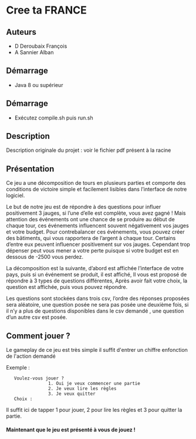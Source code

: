 # Cree ta FRANCE

## Auteurs

- D Deroubaix François
- A Sannier Alban

## Démarrage 

- Java 8 ou supérieur
   
## Démarrage 

- Exécutez compile.sh puis run.sh

## Description

Description originale du projet : voir le fichier pdf présent à la racine

## Présentation

Ce jeu a une décomposition de tours en plusieurs parties et comporte des conditions de victoire simple et facilement lisibles dans l’interface de notre logiciel.

Le but de notre jeu est de répondre à des questions pour influer positivement 3 jauges, si l’une d’elle est complète, vous avez gagné ! Mais attention des événements ont une chance de se produire au début de chaque tour, ces événements influencent souvent négativement vos jauges et votre budget. Pour contrebalancer ces événements, vous pouvez créer des bâtiments, qui vous rapportera de l’argent à chaque tour. Certains d’entre eux peuvent influencer positivement sur vos jauges. Cependant trop dépenser peut vous mener a votre perte puisque si votre budget est en dessous de -2500 vous perdez.

La décomposition est la suivante, d’abord est affichée l’interface de votre pays,
puis si un événement se produit, il est affiché,
Il vous est proposé de répondre à 3 types de questions différentes,
Après avoir fait votre choix, la question est affichée, puis vous pouvez répondre.

Les questions sont stockées dans trois csv, l’ordre des réponses proposées sera aléatoire, une question posée ne sera pas posée une deuxième fois, si il n’y a plus de questions disponibles dans le csv demandé , une question d’un autre csv est posée.

## Comment jouer ?

Le gameplay de ce jeu est très simple il suffit d'entrer un chiffre enfonction de l'action demandé

Exemple :

```
   Voulez-vous jouer ? 
   				1. Oui je veux commencer une partie
   				2. Je veux lire les règles
   				3. Je veux quitter
   Choix :
```

Il suffit ici de tapper 1 pour jouer, 2 pour lire les règles et 3 pour quitter la partie.

#### Maintenant que le jeu est présenté à vous de jouez !
